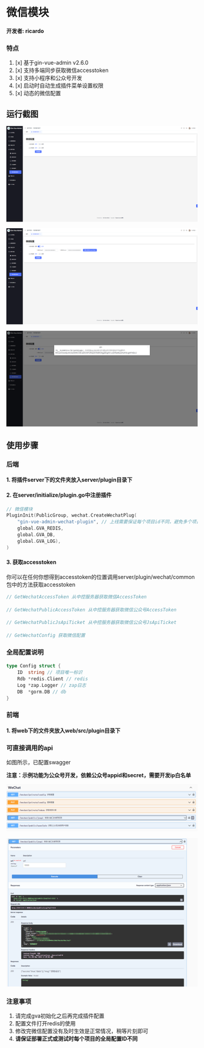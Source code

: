 # 微信模块

#### 开发者: ricardo

### 特点

1. [x] 基于gin-vue-admin v2.6.0
2. [x] 支持多端同步获取微信accesstoken
3. [x] 支持小程序和公众号开发
4. [x] 启动时自动生成插件菜单设置权限
5. [x] 动态的微信配置

## 运行截图

![img.png](img.png)

![img_1.png](img_1.png)

![img_3.png](img_3.png)

## 使用步骤

### 后端

#### 1. 将插件server下的文件夹放入server/plugin目录下

#### 2. 在server/initialize/plugin.go中注册插件

```go
// 微信模块
PluginInit(PublicGroup, wechat.CreateWechatPlug(
    "gin-vue-admin-wechat-plugin", // 上线需要保证每个项目id不同，避免多个项目部署同一个机器 微信配置冲突
    global.GVA_REDIS,
    global.GVA_DB,
    global.GVA_LOG),
)
```

#### 3. 获取accesstoken

你可以在任何你想得到accesstoken的位置调用server/plugin/wechat/common包中的方法获取accesstoken

```go
// GetWechatAccessToken 从中控服务器获取微信AccessToken

// GetWechatPublicAccessToken 从中控服务器获取微信公众号AccessToken

// GetWechatPublicJsApiTicket 从中控服务器获取微信公众号JsApiTicket

// GetWechatConfig 获取微信配置
```


### 全局配置说明

```go
type Config struct {
    ID  string // 项目唯一标识
    Rdb *redis.Client // redis
    Log *zap.Logger // zap日志
    DB  *gorm.DB // db
}
```

### 前端

#### 1. 将web下的文件夹放入web/src/plugin目录下

### 可直接调用的api

如图所示，已配置swagger

**注意：示例功能为公众号开发，依赖公众号appid和secret，需要开发ip白名单**

![img_4.png](img_4.png)

![img_5.png](img_5.png)

### 注意事项

1. 请完成gva初始化之后再完成插件配置
2. 配置文件打开redis的使用
3. 修改完微信配置没有及时生效是正常情况，稍等片刻即可
4. **请保证部署正式或测试时每个项目的全局配置ID不同**
